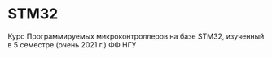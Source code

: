 # STM32 
 Курс Программируемых микроконтроллеров на базе STM32, изученный в 5 семестре (очень 2021 г.) ФФ НГУ 

